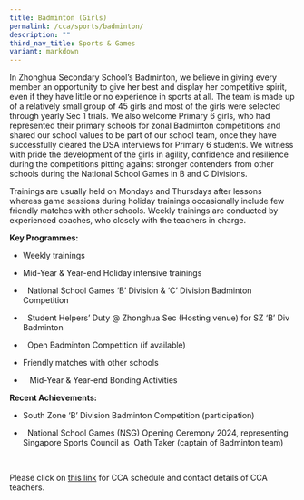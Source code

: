 ```yaml
---
title: Badminton (Girls)
permalink: /cca/sports/badminton/
description: ""
third_nav_title: Sports & Games
variant: markdown
---
```

In Zhonghua Secondary School’s Badminton, we believe in giving every member an opportunity to give her best and display her competitive spirit, even if they have little or no experience in sports at all. The team is made up of a relatively small group of 45 girls and most of the girls were selected through yearly Sec 1 trials. We also welcome Primary 6 girls, who had represented their primary schools for zonal Badminton competitions and shared our school values to be part of our school team, once they have successfully cleared the DSA interviews for Primary 6 students. We witness with pride the development of the girls in agility, confidence and resilience during the competitions pitting against stronger contenders from other schools during the National School Games in B and C Divisions.

Trainings are usually held on Mondays and Thursdays after lessons whereas game sessions during holiday trainings occasionally include few friendly matches with other schools. Weekly trainings are conducted by experienced coaches, who closely with the teachers in charge.

**Key Programmes:**

*    Weekly trainings &nbsp;

 * Mid-Year &amp; Year-end Holiday intensive trainings

* &nbsp; National School Games ‘B’ Division &amp; ‘C’ Division Badminton Competition

* &nbsp; Student Helpers’ Duty @ Zhonghua Sec (Hosting venue) for SZ ‘B’ Div Badminton

* &nbsp; Open Badminton Competition (if available)

*  Friendly matches with other schools

* &nbsp;&nbsp; Mid-Year &amp; Year-end Bonding Activities

**Recent Achievements:**
*   South Zone ‘B’ Division Badminton Competition (participation)

* &nbsp; National School Games (NSG) Opening Ceremony 2024, representing Singapore Sports Council as&nbsp; Oath Taker (captain of Badminton team)


<br clear="left">

Please click on [this link](https://www.zhonghuasec.moe.edu.sg/cca/schedule/) for CCA schedule and contact details of CCA teachers.